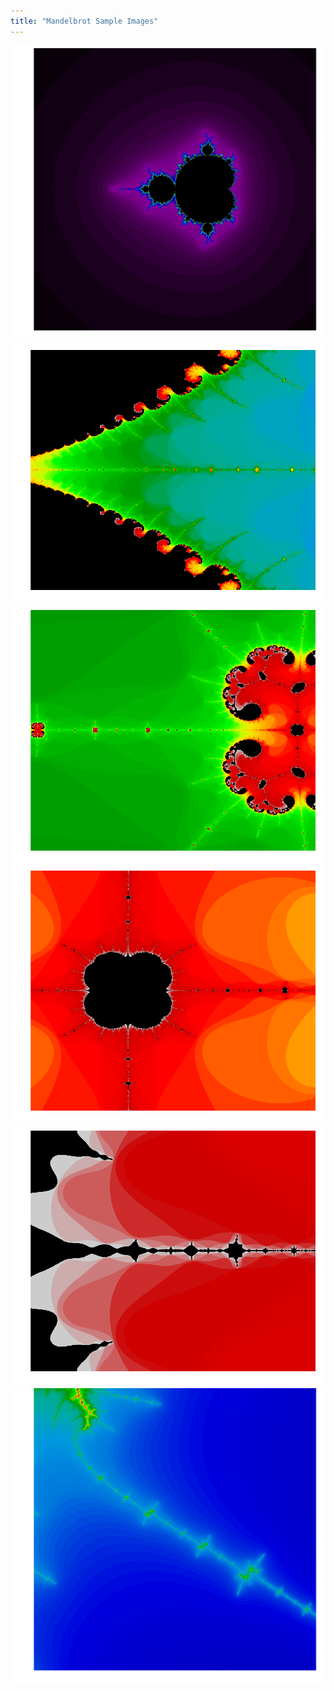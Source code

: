 ```yaml
---
title: "Mandelbrot Sample Images"
--- 
```


<img src="images/mandelbrot15_1.png">
<img src="images/mandelbrot53.png">
<img src="images/mandelbrot81.png">
<img src="images/mandelbrot94.png">
<img src="images/mandelbrot115.png">
<img src="images/mandelbrot815_1.png">